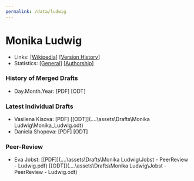 ```yaml
---
permalink: /data/ludwig
---
```


# Monika Ludwig
- Links: [\[Wikipedia\]](https://de.wikipedia.org/wiki/Monika_Ludwig) [\[Version History\]](https://de.wikipedia.org/w/index.php?title=Monika_Ludwig&action=history)
- Statistics: [\[General\]](https://xtools.wmflabs.org/articleinfo/de.wikipedia.org/Monika%20Ludwig) [\[Authorship\]](https://xtools.wmflabs.org/authorship/de.wikipedia.org/Monika%20Ludwig/)

### History of Merged Drafts
- Day.Month.Year: [PDF] [ODT]

### Latest Individual Drafts
- Vasilena Kisova: [PDF\] [\[ODT\]](..\..\assets\Drafts\Monika Ludwig\Monika_Ludwig.odt)
- Daniela Shopova: [PDF\] [ODT\]

### Peer-Review
- Eva Jobst: [\[PDF\]](..\..\assets\Drafts\Monika Ludwig\Jobst - PeerReview - Ludwig.pdf) [\[ODT\]](..\..\assets\Drafts\Monika Ludwig\Jobst - PeerReview - Ludwig.odt)
